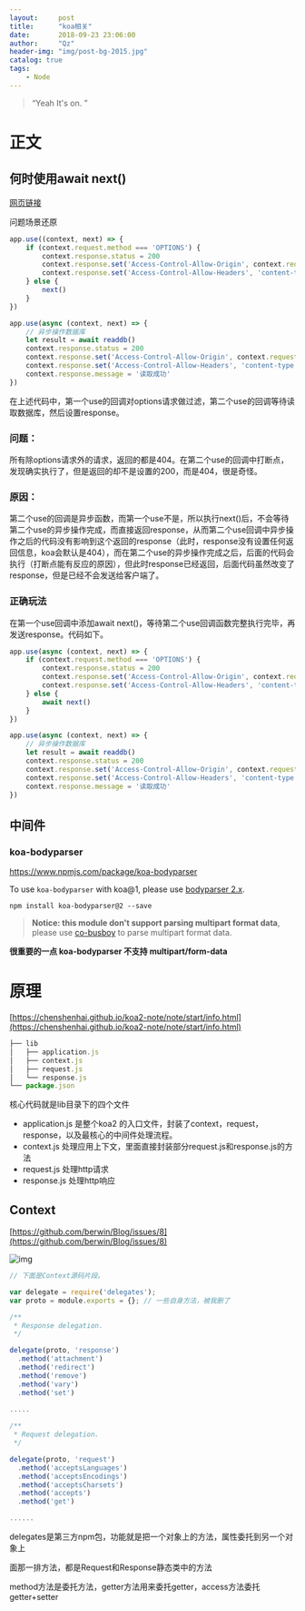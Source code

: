 ```yaml
---
layout:     post
title:      "koa相关"
date:       2018-09-23 23:06:00
author:     "Qz"
header-img: "img/post-bg-2015.jpg"
catalog: true
tags:
    - Node
---
```


> “Yeah It's on. ”


# 正文


## 何时使用await next()

[网页链接](https://blog.csdn.net/u014445339/article/details/79372834)

问题场景还原

```js
app.use((context, next) => {
    if (context.request.method === 'OPTIONS') {
        context.response.status = 200
        context.response.set('Access-Control-Allow-Origin', context.request.headers.origin)
        context.response.set('Access-Control-Allow-Headers', 'content-type')
    } else {
        next()
    }
})

app.use(async (context, next) => {
    // 异步操作数据库
    let result = await readdb()
    context.response.status = 200
    context.response.set('Access-Control-Allow-Origin', context.request.headers.origin)
    context.response.set('Access-Control-Allow-Headers', 'content-type')
    context.response.message = '读取成功'
}) 
```


在上述代码中，第一个use的回调对options请求做过滤，第二个use的回调等待读取数据库，然后设置response。



### 问题：

所有除options请求外的请求，返回的都是404。在第二个use的回调中打断点，发现确实执行了，但是返回的却不是设置的200，而是404，很是奇怪。


### 原因：


第二个use的回调是异步函数，而第一个use不是，所以执行next()后，不会等待第二个use的异步操作完成，而直接返回response，从而第二个use回调中异步操作之后的代码没有影响到这个返回的response（此时，response没有设置任何返回信息，koa会默认是404），而在第二个use的异步操作完成之后，后面的代码会执行（打断点能有反应的原因），但此时response已经返回，后面代码虽然改变了response，但是已经不会发送给客户端了。


### 正确玩法


在第一个use回调中添加await next()，等待第二个use回调函数完整执行完毕，再发送response。代码如下。
```js
app.use(async (context, next) => {
    if (context.request.method === 'OPTIONS') {
        context.response.status = 200
        context.response.set('Access-Control-Allow-Origin', context.request.headers.origin)
        context.response.set('Access-Control-Allow-Headers', 'content-type')
    } else {
        await next()
    }
})

app.use(async (context, next) => {
    // 异步操作数据库
    let result = await readdb()
    context.response.status = 200
    context.response.set('Access-Control-Allow-Origin', context.request.headers.origin)
    context.response.set('Access-Control-Allow-Headers', 'content-type')
    context.response.message = '读取成功'
}) 
```









## 中间件





### koa-bodyparser

[ https://www.npmjs.com/package/koa-bodyparser ]( https://www.npmjs.com/package/koa-bodyparser )

 

To use `koa-bodyparser` with koa@1, please use [bodyparser 2.x](https://github.com/koajs/bodyparser/tree/2.x).

```
npm install koa-bodyparser@2 --save
```





> **Notice: this module don't support parsing multipart format data**, please use [co-busboy](https://github.com/cojs/busboy) to parse multipart format data.





**很重要的一点 koa-bodyparser 不支持 multipart/form-data**  







# 原理

[https://chenshenhai.github.io/koa2-note/note/start/info.html](https://chenshenhai.github.io/koa2-note/note/start/info.html)

```js
├── lib
│   ├── application.js
│   ├── context.js
│   ├── request.js
│   └── response.js
└── package.json
```

核心代码就是lib目录下的四个文件

- application.js 是整个koa2 的入口文件，封装了context，request，response，以及最核心的中间件处理流程。
- context.js 处理应用上下文，里面直接封装部分request.js和response.js的方法
- request.js 处理http请求
- response.js 处理http响应





## **Context**

[https://github.com/berwin/Blog/issues/8](https://github.com/berwin/Blog/issues/8)

![img](https://camo.githubusercontent.com/b0e0a46aa132ed314f3058e922f000de85c0a58e2de5dd46b80a46334c798a21/687474703a2f2f62657277696e2e6769746875622e696f2f707074732f6b6f612f696d672f6b6f612d666c6f772e6a7067)

```js
// 下面是Context源码片段。

var delegate = require('delegates');
var proto = module.exports = {}; // 一些自身方法，被我删了

/**
 * Response delegation.
 */

delegate(proto, 'response')
  .method('attachment')
  .method('redirect')
  .method('remove')
  .method('vary')
  .method('set')
  
.....

/**
 * Request delegation.
 */

delegate(proto, 'request')
  .method('acceptsLanguages')
  .method('acceptsEncodings')
  .method('acceptsCharsets')
  .method('accepts')
  .method('get')

......
```

delegates是第三方npm包，功能就是把一个对象上的方法，属性委托到另一个对象上

面那一排方法，都是Request和Response静态类中的方法

method方法是委托方法，getter方法用来委托getter，access方法委托getter+setter











